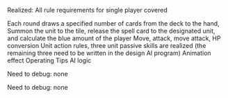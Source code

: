 Realized: All rule requirements for single player covered

Each round draws a specified number of cards from the deck to the hand,
Summon the unit to the tile, release the spell card to the designated unit, and calculate the blue amount of the player
Move, attack, move attack, HP conversion
Unit action rules, three unit passive skills are realized (the remaining three need to be written in the design AI program)
Animation effect
Operating Tips
AI logic

Need to debug: none

Need to debug: none

